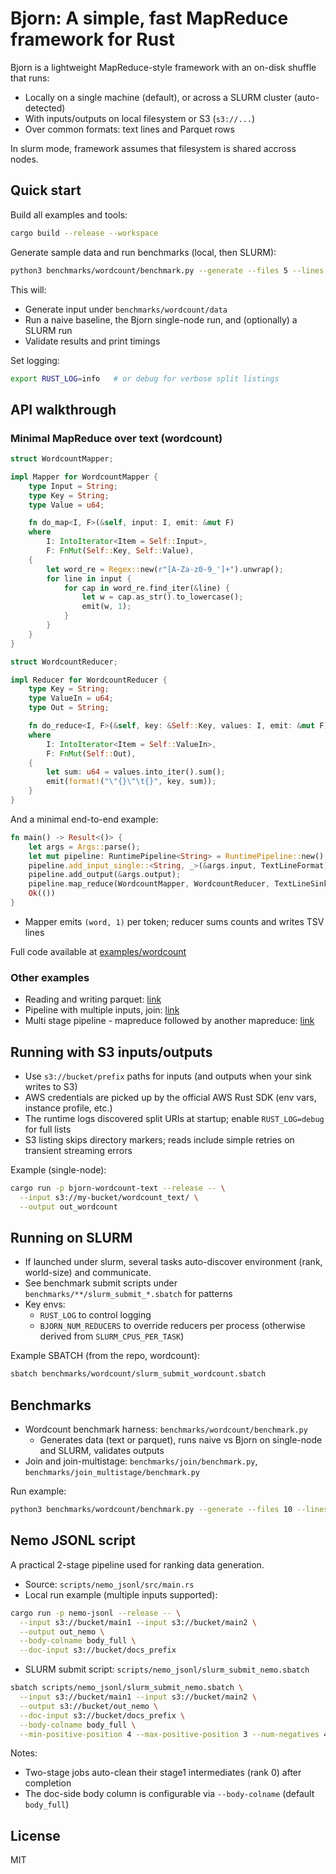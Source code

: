 # Bjorn: A simple, fast MapReduce framework for Rust

Bjorn is a lightweight MapReduce-style framework with an on-disk shuffle that runs:
- Locally on a single machine (default), or across a SLURM cluster (auto-detected)
- With inputs/outputs on local filesystem or S3 (`s3://...`)
- Over common formats: text lines and Parquet rows

In slurm mode, framework assumes that filesystem is shared accross nodes.  

## Quick start
Build all examples and tools:
```bash
cargo build --release --workspace
```

Generate sample data and run benchmarks (local, then SLURM):
```bash
python3 benchmarks/wordcount/benchmark.py --generate --files 5 --lines 50000 --format text
```
This will:
- Generate input under `benchmarks/wordcount/data`
- Run a naive baseline, the Bjorn single-node run, and (optionally) a SLURM run
- Validate results and print timings

Set logging:
```bash
export RUST_LOG=info   # or debug for verbose split listings
```

## API walkthrough

### Minimal MapReduce over text (wordcount)
```rust
struct WordcountMapper;

impl Mapper for WordcountMapper {
    type Input = String;
    type Key = String;
    type Value = u64;

    fn do_map<I, F>(&self, input: I, emit: &mut F)
    where
        I: IntoIterator<Item = Self::Input>,
        F: FnMut(Self::Key, Self::Value),
    {
        let word_re = Regex::new(r"[A-Za-z0-9_']+").unwrap();
        for line in input {
            for cap in word_re.find_iter(&line) {
                let w = cap.as_str().to_lowercase();
                emit(w, 1);
            }
        }
    }
}
```
```rust
struct WordcountReducer;

impl Reducer for WordcountReducer {
    type Key = String;
    type ValueIn = u64;
    type Out = String;

    fn do_reduce<I, F>(&self, key: &Self::Key, values: I, emit: &mut F)
    where
        I: IntoIterator<Item = Self::ValueIn>,
        F: FnMut(Self::Out),
    {
        let sum: u64 = values.into_iter().sum();
        emit(format!("\"{}\"\t{}", key, sum));
    }
}
```
And a minimal end-to-end example:
```rust
fn main() -> Result<()> {
    let args = Args::parse();
    let mut pipeline: RuntimePipeline<String> = RuntimePipeline::new();
    pipeline.add_input_single::<String, _>(&args.input, TextLineFormat);
    pipeline.add_output(&args.output);
    pipeline.map_reduce(WordcountMapper, WordcountReducer, TextLineSink { base: args.output.clone() })?;
    Ok(())
}
```
- Mapper emits `(word, 1)` per token; reducer sums counts and writes TSV lines

Full code available at [examples/wordcount](examples/wordcount/src/main.rs)

### Other examples
- Reading and writing parquet: [link](examples/wordcount_parquet/src/main.rs)
- Pipeline with multiple inputs, join: [link](examples/join/src/main.rs)
- Multi stage pipeline - mapreduce followed by another mapreduce: [link](examples/join_multistage/src/main.rs)

## Running with S3 inputs/outputs
- Use `s3://bucket/prefix` paths for inputs (and outputs when your sink writes to S3)
- AWS credentials are picked up by the official AWS Rust SDK (env vars, instance profile, etc.)
- The runtime logs discovered split URIs at startup; enable `RUST_LOG=debug` for full lists
- S3 listing skips directory markers; reads include simple retries on transient streaming errors

Example (single-node):
```bash
cargo run -p bjorn-wordcount-text --release -- \
  --input s3://my-bucket/wordcount_text/ \
  --output out_wordcount
```

## Running on SLURM
- If launched under slurm, several tasks auto-discover environment (rank, world-size) and communicate.
- See benchmark submit scripts under `benchmarks/**/slurm_submit_*.sbatch` for patterns
- Key envs:
  - `RUST_LOG` to control logging
  - `BJORN_NUM_REDUCERS` to override reducers per process (otherwise derived from `SLURM_CPUS_PER_TASK`)

Example SBATCH (from the repo, wordcount):
```bash
sbatch benchmarks/wordcount/slurm_submit_wordcount.sbatch
```

## Benchmarks
- Wordcount benchmark harness: `benchmarks/wordcount/benchmark.py`
  - Generates data (text or parquet), runs naive vs Bjorn on single-node and SLURM, validates outputs
- Join and join-multistage: `benchmarks/join/benchmark.py`, `benchmarks/join_multistage/benchmark.py`

Run example:
```bash
python3 benchmarks/wordcount/benchmark.py --generate --files 10 --lines 100000 --format text
```

## Nemo JSONL script
A practical 2-stage pipeline used for ranking data generation.
- Source: `scripts/nemo_jsonl/src/main.rs`
- Local run example (multiple inputs supported):
```bash
cargo run -p nemo-jsonl --release -- \
  --input s3://bucket/main1 --input s3://bucket/main2 \
  --output out_nemo \
  --body-colname body_full \
  --doc-input s3://bucket/docs_prefix
```
- SLURM submit script: `scripts/nemo_jsonl/slurm_submit_nemo.sbatch`
```bash
sbatch scripts/nemo_jsonl/slurm_submit_nemo.sbatch \
  --input s3://bucket/main1 --input s3://bucket/main2 \
  --output s3://bucket/out_nemo \
  --doc-input s3://bucket/docs_prefix \
  --body-colname body_full \
  --min-positive-position 4 --max-positive-position 3 --num-negatives 4
```
Notes:
- Two-stage jobs auto-clean their stage1 intermediates (rank 0) after completion
- The doc-side body column is configurable via `--body-colname` (default `body_full`)

## License
MIT
